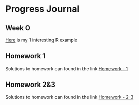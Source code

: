 # Progress Journal

## Week 0
[Here](Interesting_R_Examples.html) is my 1 interesting R example 

## Homework 1
Solutions to homework can found in the link
[Homework - 1](Simge_Koc_HW1.html)

## Homework 2&3
Solutions to homework can found in the link
[Homework - 2-3](Simge_Koc_HW0203.html)
